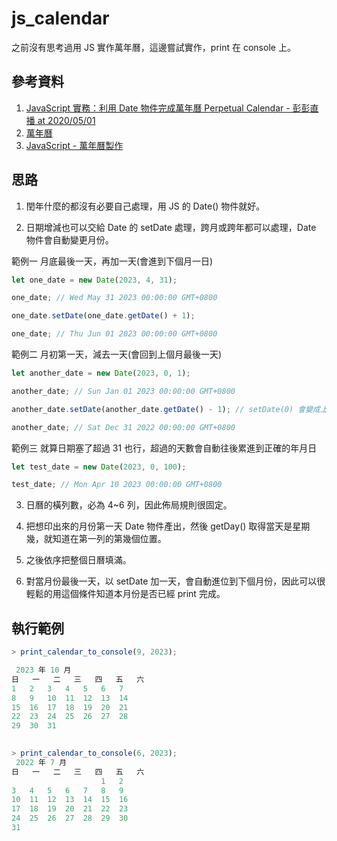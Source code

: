 # js_calendar

之前沒有思考過用 JS 實作萬年曆，這邊嘗試實作，print 在 console 上。

## 參考資料
1. [JavaScript 實務：利用 Date 物件完成萬年曆 Perpetual Calendar - 彭彭直播 at 2020/05/01](https://www.youtube.com/watch?v=Q2x84RdNVUY)
2. [萬年曆](http://ant4js.blogspot.com/2009/01/calendar.html)
3. [JavaScript - 萬年曆製作](https://dotblogs.com.tw/newmonkey48/2017/07/18/113407)

## 思路

1. 閏年什麼的都沒有必要自己處理，用 JS 的 Date() 物件就好。

2. 日期增減也可以交給 Date 的 setDate 處理，跨月或跨年都可以處理，Date 物件會自動變更月份。

範例一 月底最後一天，再加一天(會進到下個月一日)

```javascript
let one_date = new Date(2023, 4, 31);

one_date; // Wed May 31 2023 00:00:00 GMT+0800

one_date.setDate(one_date.getDate() + 1);

one_date; // Thu Jun 01 2023 00:00:00 GMT+0800

```

範例二 月初第一天，減去一天(會回到上個月最後一天)

```javascript
let another_date = new Date(2023, 0, 1);

another_date; // Sun Jan 01 2023 00:00:00 GMT+0800

another_date.setDate(another_date.getDate() - 1); // setDate(0) 會變成上個月的最後一天

another_date; // Sat Dec 31 2022 00:00:00 GMT+0800 
```

範例三 就算日期塞了超過 31 也行，超過的天數會自動往後累進到正確的年月日

```javascript
let test_date = new Date(2023, 0, 100);

test_date; // Mon Apr 10 2023 00:00:00 GMT+0800

```

3. 日曆的橫列數，必為 4~6 列，因此佈局規則很固定。

4. 把想印出來的月份第一天 Date 物件產出，然後 getDay() 取得當天是星期幾，就知道在第一列的第幾個位置。

5. 之後依序把整個日曆填滿。

6. 對當月份最後一天，以 setDate 加一天，會自動進位到下個月份，因此可以很輕鬆的用這個條件知道本月份是否已經 print 完成。


## 執行範例

```javascript
> print_calendar_to_console(9, 2023);

 2023 年 10 月
日	一	二	三	四	五	六
1	2	3	4	5	6	7
8	9	10	11	12	13	14
15	16	17	18	19	20	21
22	23	24	25	26	27	28
29	30	31	 	 	 	 
 	 	 	 	 

> print_calendar_to_console(6, 2023);
 2022 年 7 月
日	一	二	三	四	五	六
 	 	 	 	 	1	2
3	4	5	6	7	8	9
10	11	12	13	14	15	16
17	18	19	20	21	22	23
24	25	26	27	28	29	30
31	 	 	 	 	 	 



```

